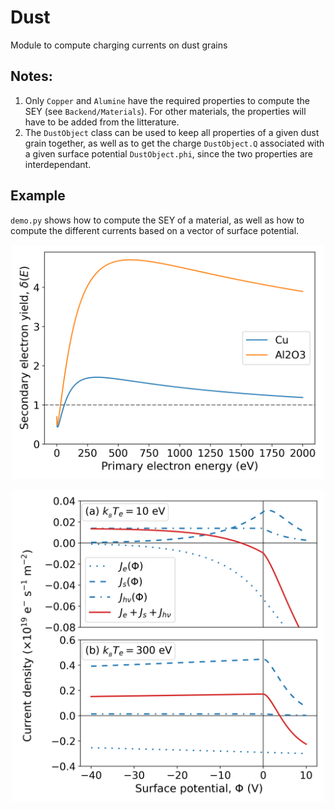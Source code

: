 # Dust
Module to compute charging currents on dust grains

## Notes:
1. Only `Copper` and `Alumine` have the required properties to compute the SEY (see `Backend/Materials`). For other materials, the properties will have to be added from the litterature. 
2. The `DustObject` class can be used to keep all properties of a given dust grain together, as well as to get the charge `DustObject.Q` associated with a given surface potential `DustObject.phi`, since the two properties are interdependant. 

## Example
`demo.py` shows how to compute the SEY of a material, as well as how to compute the different currents based on a vector of surface potential.
<p align="center">
  <img src=./figures/SEY_curve.png  width="500">
</p>

<p align="center">
  <img src=./figures/Charging_currents.png  width="500">
</p>
